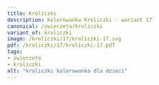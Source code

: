 ```yaml
---
title: Kroliczki
description: Kolorowanka Kroliczki - wariant 17
canonical: /zwierzeta/kroliczki
variant_of: kroliczki
image: /kroliczki/17/kroliczki-17.svg
pdf: /kroliczki/17/kroliczki-17.pdf
tags:
- zwierzeta
- kroliczki
alt: "kroliczki kolorowanka dla dzieci"
---
```

